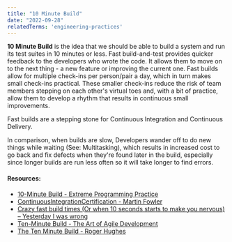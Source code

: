 ```yaml
---
title: "10 Minute Build"
date: "2022-09-28"
relatedTerms: 'engineering-practices'
---
```


**10 Minute Build** is the idea that we should be able to build a system and run its test suites in 10 minutes or less. Fast build-and-test provides quicker feedback to the developers who wrote the code. It allows them to move on to the next thing - a new feature or improving the current one. Fast builds allow for multiple check-ins per person/pair a day, which in turn makes small check-ins practical. These smaller check-ins reduce the risk of team members stepping on each other's virtual toes and, with a bit of practice, allow them to develop a rhythm that results in continuous small improvements.

Fast builds are a stepping stone for Continuous Integration and Continuous Delivery.

In comparison, when builds are slow, Developers wander off to do new things while waiting (See: Multitasking), which results in increased cost to go back and fix defects when they're found later in the build, especially since longer builds are run less often so it will take longer to find errors.

#### Resources:

- [10-Minute Build - Extreme Programming Practice](https://explainagile.com/agile/xp-extreme-programming/practices/10-minute-build/)
- [ContinuousIntegrationCertification - Martin Fowler](https://martinfowler.com/bliki/ContinuousIntegrationCertification.html)
- [Crazy fast build times (Or when 10 seconds starts to make you nervous) – Yesterday I was wrong](http://dan.bodar.com/2012/02/28/crazy-fast-build-times-or-when-10-seconds-starts-to-make-you-nervous/)
- [Ten-Minute Build - The Art of Agile Development](https://www.jamesshore.com/v2/books/aoad1/ten_minute_build)
- [The Ten Minute Build - Roger Hughes](https://www.javacodegeeks.com/2011/09/ten-minute-build.html)

